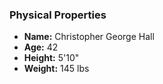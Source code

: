 
### Physical Properties
- **Name:** Christopher George Hall
- **Age:** 42
- **Height:** 5'10"
- **Weight:** 145 lbs
